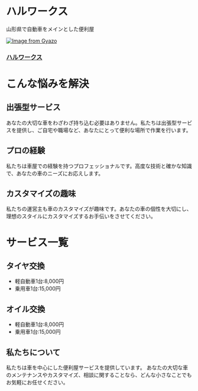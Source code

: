 # ハルワークス
山形県で自動車をメインとした便利屋

[![Image from Gyazo](https://i.gyazo.com/db1bd91f1d3848536468f6c10616fdf6.jpg)](https://gyazo.com/db1bd91f1d3848536468f6c10616fdf6)

### [ハルワークス](https://xs842174.xsrv.jp/haruworks/)

# こんな悩みを解決

## 出張型サービス
あなたの大切な車をわざわざ持ち込む必要はありません。私たちは出張型サービスを提供し、ご自宅や職場など、あなたにとって便利な場所で作業を行います。

## プロの経験
私たちは車屋での経験を持つプロフェッショナルです。高度な技術と確かな知識で、あなたの車のニーズにお応えします。

## カスタマイズの趣味
私たちの運営主も車のカスタマイズが趣味です。あなたの車の個性を大切にし、理想のスタイルにカスタマイズするお手伝いをさせてください。

# サービス一覧

## タイヤ交換
- 軽自動車1台:8,000円
- 乗用車1台:15,000円

## オイル交換
- 軽自動車1台:8,000円
- 乗用車1台:15,000円

## 私たちについて
私たちは車を中心にした便利屋サービスを提供しています。
あなたの大切な車のメンテナンスやカスタマイズ、相談に関することなら、どんな小さなことでもお気軽にお任せください。